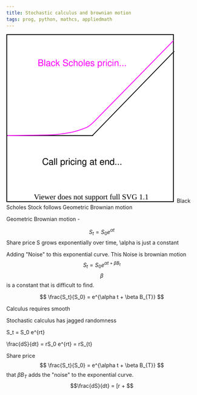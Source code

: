 ```yaml
---
title: Stochastic calculus and brownian motion
tags: prog, python, mathcs, appliedmath
---
```




![](/images/Stkoptions/Stockoptions.svg)
Black Scholes
Stock follows Geometric Brownian motion

Geometric Brownian motion -

$$ S_t = S_0 e^{\alpha t} $$
Share price S grows exponentially over time, \alpha is just a constant

Adding "Noise" to this exponential curve. This Noise is brownian motion
$$ S_t = S_0 e^{\alpha t + \beta B_{t}} $$ 
$$\beta $$ is a constant that is difficult to find.

$$ \frac{S_t}{S_0} = e^{\alpha t + \beta B_{T}} $$


Calculus requires smooth

Stochastic calculus has jagged randomness

S_t = S_0 e^{rt}

\frac{dS}{dt} = rS_0 e^{rt} = rS_{t}

Share price 
$$ \frac{S_t}{S_0} = e^{\alpha t + \beta B_{T}} $$
that $\beta B_{T}$ adds the "noise" to the exponential curve.
$$\frac{dS}{dt} = [r +  $$